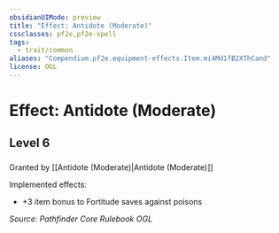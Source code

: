 ```yaml
---
obsidianUIMode: preview
title: "Effect: Antidote (Moderate)"
cssclasses: pf2e,pf2e-spell
tags:
  - trait/common
aliases: "Compendium.pf2e.equipment-effects.Item.mi4Md1fB2XThCand"
license: OGL
---
```

# Effect: Antidote (Moderate)
## Level 6
### 






Granted by [[Antidote (Moderate)|Antidote (Moderate)]]

Implemented effects:

*   +3 item bonus to Fortitude saves against poisons

*Source: Pathfinder Core Rulebook*
*OGL*